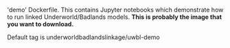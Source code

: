 'demo' Dockerfile. This contains Jupyter notebooks which demonstrate how to run linked Underworld/Badlands models. **This is probably the image that you want to download.**

Default tag is underworldbadlandslinkage/uwbl-demo

